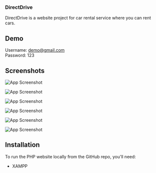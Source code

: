 ### DirectDrive

DirectDrive is a website project for car rental service where you can rent cars.


## Demo

Username: demo@gmail.com  
Password: 123


## Screenshots

![App Screenshot](https://i.ibb.co/wNG8GQ3/HOME-PAGE.png)

![App Screenshot](https://i.ibb.co/Tvqtdm5/LOGIN-PAGE.png)

![App Screenshot](https://i.ibb.co/hXXxt0X/BOOKING-HISTORY-PAGE-1.png)

![App Screenshot](https://i.ibb.co/5j5WWSr/CONTACT-US-PAGE.png)

![App Screenshot](https://i.ibb.co/C0F0GgC/PRIVACY-POLICY.png)

![App Screenshot](https://i.ibb.co/sws3vC6/ADMIN-DASHBOARD-PAGE.png)

## Installation

To run the PHP website locally from the GitHub repo, you'll need:

- XAMPP
